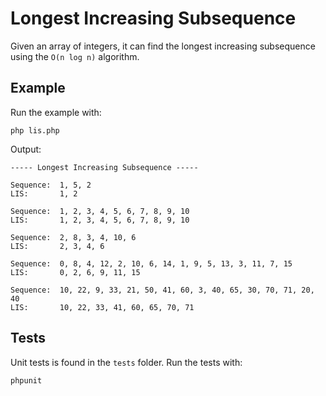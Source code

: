 # Longest Increasing Subsequence

Given an array of integers, it can find the longest increasing subsequence using the `O(n log n)` algorithm.

## Example

Run the example with:

````
php lis.php
````

Output:

````
----- Longest Increasing Subsequence -----

Sequence:  1, 5, 2
LIS:       1, 2

Sequence:  1, 2, 3, 4, 5, 6, 7, 8, 9, 10
LIS:       1, 2, 3, 4, 5, 6, 7, 8, 9, 10

Sequence:  2, 8, 3, 4, 10, 6
LIS:       2, 3, 4, 6

Sequence:  0, 8, 4, 12, 2, 10, 6, 14, 1, 9, 5, 13, 3, 11, 7, 15
LIS:       0, 2, 6, 9, 11, 15

Sequence:  10, 22, 9, 33, 21, 50, 41, 60, 3, 40, 65, 30, 70, 71, 20, 40
LIS:       10, 22, 33, 41, 60, 65, 70, 71
````

## Tests

Unit tests is found in the `tests` folder.
Run the tests with:

````
phpunit
````

